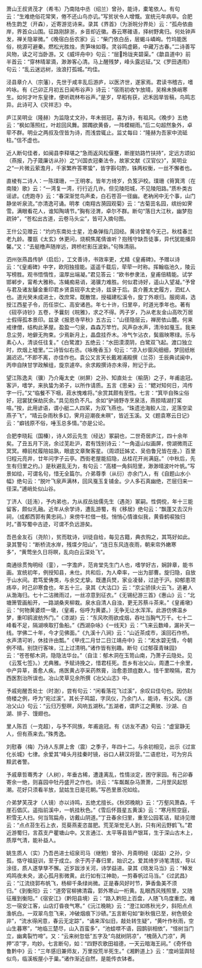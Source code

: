 <!-- { "loadSidebar": true } -->
萧山王叔贤茂才（希韦）乃南陆中丞（绍兰）曾孙，能诗，橐笔依人。有句云：“生难绝俗花常笑，倦不还山鸟亦讥。”写贫状令人增慨。宣统元年病卒。合肥杨生韵芝（开森），近寄游览诗来。录其《界首》（为浙皖分界处）云：“孤舟依曲岸，界首众山围。征路刚辞浙，乡音却近徽。舂云寒碓语，择树野禽归。何处钟声发，禅关隐翠微。”《晚宿白岳农家》云：“柴门依白岳，层蝎斗嶙峋。竹坞能医俗，桃源可避秦。燃松光胜烛，责笋味如尊。灵谷鸣虚籁，中藏万古春。”二诗善写风物，读之可当卧游。又《威坪舟中》句云：“层玲珑夹碧渠。”《歙县道中》前半首云：“穿林晴翠滴，渺渺客心清。马上醒残梦，峰头露远钲。”又《罗田遇雨》句云：“乱云迷远树，浊浪打孤城。”均佳。

泾县章介人（宗藩），先世于咸丰乱后游庐，以医济世，遂家焉。君读书稽古，嗜吟咏。有《己卯正月初五日闻布谷声》诗云：“宿雨初收乍放晴，吴棉未换峭寒生。如何才叶东皇律，便听疏林布谷声。”是岁，早稻有获，迟禾因旱皆稿，鸟鸣志异。此诗可入《灾祥志》中。

庐江吴明业（隆赫）为监隐丈文孙，年未弱冠，喜为诗，有祖风。《晚步》五绝云：“枫如落照红，叶趁回风舞。踯躅欲黄昏，一阵模糊雨。”后二句超然象外，卓荦不群。明业之两叔及侄皆为诗，而浅尝辄止。监丈每曰：“隆赫为吾家中流砥柱。”信不虚也。

近人断句佳者，如闽县李释堪之“急雨返风松偃蹇，断崖妨路竹扶持”，定远方颂如（燕报，乃子箴廉访从孙）之“兴国衣冠秦法令，故家文献《汉官仪》”，吴明业之“一片微云萦澹月，千家繁杵答寒蛰”，皆字斟句酌，铢两权衡，一丝不懈者也。

直棱有二诗人：一陈璞珊，一王明孝。皆年方绮岁，负笈沪校。璞珊《筲箕湾（在南陵）歌》云：“一湾复一湾，行行近几许。但见陵阳城，不见陵阳路。”质朴类古谣谚。《虎跑寺》云：“春深渐觉鸟声柔，白石苍苔一径幽。老衲闲中无个事，山门静坐听泉流。”亦清逸可诵。明孝《南翔古漪园观菊》云：“古菊茁名园，缤纷如霁雪。满眼看花人，谁知陶靖节。”胸有泾渭，卓尔不群。断句“落日大江秋，幽梦抱疏钟”，“苍松出古道，云卷马头尘”，皆可入摘句图。

王什公见赠云：“灼灼东南处士星，沧桑弹指几回经。黄诗曾笔今无己，秋桂春兰老九龄。覆瓿《太玄》休更问，烧桐焦尾倩谁听？抱残守缺吾徒事，异代犹能播异馨。”又：“去艇橹声随岸远，跨桥栏影压波新。”句殊清丽。

泗州张燕昌传胪（启后），工文善诗，书效率更，尤精《皇甫碑》。予赠以诗云：“《皇甫碑》中字，欧阳独擅能。遥遥千载后，荦荦一时称。挥翰临池久，陵云写榜胜。观书悟惰性，温厚出端凝。”君见答云：“欧书参隶法，皇甫倍精能。试学邯郸步，甯希大雅称。冻蝇痴易诮，渴骥力难胜。何似君诗好，遥山入望凝。”予曾与君及诸友醵金重印君乡贤袁砚亭太史诗，兹录于后。袁介簏太史履方，泗虹人也。道光癸未成进士，改庶常。既散馆，授福建松溪令，旋丁外艰归。服阕谒，选授江西星子令，历任崇仁、高安诸邑。年七十许，归里卒，时道光季年也。著有《砚亭诗钞》五卷，予曩刻《皖雅》，求之不得。丙子岁，乃从老友金山高吹万居士假得孤本景印。兹录《报恩寺早秋》五古云：“山径隐层云，禅房依山麓。何来戒律僧，结构此茅屋。盈盈一勺泉，森森万竿竹。风声杂水声，清泠如戛玉。我来息尘劳，地僻无拘束。少焉新月上，晶盘挂乔木。冷气乍沾衣，鬓眉映寒绿。乐与素心人，清谈任往复。”《白鹭渡》五绝云：“水田漠漠阴，白鹭双飞起。渡口独立时，炊烟上墟里。”二诗皆似右丞。《咏晚香玉》句云：“凉入纱窗风细细，梦回纸帐漏迟迟。”不即不离，亦佳作也。袁公又言天长戴湘浦殿撰（兰芬）壬辰典试闽中，丙申自陕甘学政解组，旋京遽卒。余求殿撰诗亦未得，附记于此。

望江陈逸夫（骥）乃介庵太史（树屏）之孙、知直处士（榆荫）之子，年甫逾冠。客沪，嗜学，来执蛰为弟子，以所作请质。五言《思亲》云：“鳃对知何日，鸿传字一行。”又“临餐不下咽，菽水愧难将。”余赏其颇有至性。七言：“箕毕自殊尘俗好，冠裳犹保劫灰余。”具见抱负不凡。余如“驴骑野寺烹泉活，燕掠晴湖打桨喧。”按，此用谚语，谓小艇二人四桨，为双飞燕也。“珠遗沧海鲛人泣，泥落空梁燕子飞”，“晴云杂雨秋多幻，霁月迎潮夜未暝”，皆近玉溪。又《题袁寒云日记》云：“癖钱原不俗，唾玉总多情。”亦是公论。

合肥李晓耘（国榛），诗人郊云先生（经达）冢嗣也，二世奇居庐江，四十余年矣。了丑五月下浣，余过芜赴沪，君有饯别诗云：“一角遥山似画屏，傍湖微雨正冥冥。樽前杖履陪姑孰，眼底文章聚客星。（周颂廷姊丈、吴伯鲁兄皆在座。）百里归程元亮井，廿年问字子云亭。西街老屋能招隐，丛桂花开尚满庭。”（中秋后，先生有归里之约。）是秋避乱无为，有句云：“高楼一角斜阳里，渺渺晴波叶叶帆。”写景如绘，可谓名句，惜无全篇尔。介弟尊季（从衍）亦余门人，有《自题山水小幅》绝句云：“脱叶飞泉声满林，回风戛玉复铺金。少人多石真幽绝，芒层归来一径深。”逋峭处似山谷。

丁济人（廷洧），予内弟也，为从叔岳拙儒先生（遇尧）冢嗣。性倜傥，年十三能留客，颇似孔融。近年从余学诗，遭乱游蜀，有《移居》绝句云：“飘蓬又去汉升祠，（成都西郭有黄忠祠。）来傍牛栏借一枝。悄悄心情谁似我，黄昏鹤唳独归时。”善写蜀中古迹，可谓不负远游矣。

吾邑金友石（尧阶），贫而耽诗，训徒自给，每见古籍，典衣购之，其笃好如此。录其警句：“断桥流水岸，残堞夕阳山”，“连日东风连夜雨，朝来帘外嫩寒多”，“黄莺坐久日将暝，乱向白云深处飞”。

南通徐贯恂明经（銮），一字澹庐，范肯堂先生门人也，嗜学好古，娴辞章，能书画。宣统初年，例授知县，未仕。共和后，为人牵率，一出为部曹。旋归隐，自放于山水间。君笃爱俦类，与余交尤挚。既遭兵燹，家业凌替，过迹于沪。抑郁患项疡卒，时己卯寒食也，年五十三。录其《大沽口》云：“京尘骄挟火云飞，逃暑人从渤海归。七十二沽微雨过，一丝凉意到征衣。”《无锡纪游三首》《惠山》云：“北塘箫管画船开，一路湖桑夹柳栽。泉水自清人自浊，更无苏蔡斗茶来。”《皇甫墩》云：“何物黄婆烦一墩，（皇甫，俗呼为黄婆。）无争无让水浑浑。此游仿佛温乡梦，重叩鸥波舫外门。”《漆湖》云：“东风吹雨欲成烟，吞吐当胸气万千。七十二峰看不足，隔湖唤取打鱼船。”《西湖杂咏》《一线天》云：“飞来云数峰，漏补天一线。学佛二十年，今才见佛面。”《九溪十八涧》云：“山近茶成市，溪回石作桥。水声清可听，休挂许由瓢。”《甲戌二月廿二日江靖舟中》云：“淞水碧无情，今朝例不晴。别饶行客味，江上过清明。”诸作皆有别趣。断句《过郁葆青昧园》云：“苍苍郁木洞，隐隐法华台。”（自注：郁木洞在玉笥山南，乃萧子云隐处。见《云笈七签》。）尤典雅。予赋诗挽之，惜君枉死。吾乡有冶父山，周遭二十余里，中产异草，善愈人疾。疡医黄占亭采药熬膏，治愈患颈疽数人。惜千里暌隔，君为西医割治所误也。冶山灵草见余所撰《冶父山志》中。

予戚宛醒吾处士（时澍），尝有句云：“闲看落花飞过溪”，余叹曰佳句也。因仿赵倚楼之例，呼为“宛过溪”。其长子鸣韶，字凤仪，乃余门人，能诗，有父风。《游冶父山》句云：“云归万壑暝，风响五湖秋。”五湖者，谓庐江之黄陂、沙湖、白湖、排子、馒翅也。

里人陈百（一克超），与予不同族，年甫逾冠。有《访友不遇》句云：“虚室静无人，但有燕来去。”殊秀逸。

刘慰春（梅）乃诗人东屏上舍（震）之季子，年四十二。与余初相见，出示《过宣化长城》七律。余爱其“峰头月挂秦时镜，谷口人耕汉将营。”二语悲壮，可为穷兵黩武者警。

予戚章哲骞秀才（人树），年垂古稀，遭逢离乱，性情淡定，困守家园。有己卯春寄余一绝，则喜园中牡丹盛开之作也。诗云：“车粼粼杂马萧萧，二月罡风起怒潮。花好只须看半放，鼠姑生日是花朝。”写邑里景况如绘。

介弟梦芙茂才（人镜）亦以诗鸣，五绝尤擅长。《秋郊晚眺》云：“万壑风萧森，千崖石倡仄。遥指前溪中，一帆挂秋色。”《雪后怀聂星五黄溪》云：“寒月照空庭，积雪无人扫。何当驾扁舟，访戴山阴道。”丁丑春余归里，重至公园茗话，赋诗见赠云：“点点苔生石上衣，觅葵燕麦恣苗肥。荒芜渐觉无人到，只有闲云野鹤飞。”君近游蜀归，言荔支产瞿塘山中。又言通江、太平等县皆产银耳，生于深山古木上，质厚气清，能补益人。

姚生质人（实）乃吾邑进士绍泉司马（继勉）曾孙、月斋明经（起益）之孙，少孤，恪守祖庭训，至于成立。余于丙子春归里，始识之。爱其绮岁诗笔清拔，导以涂径，质人遂孳孳不懈。近岁跋涉关河，诗学益进。录其《晓发马当》云：“棹发鸡鸣夜未央，波心孤月影微黄。此行如有江神助，一剪春帆过马当。”《过武昌》云：“江流绕郭布帆飞，杨柳千条绿尚微。正是春风好时节，笋香鱼美不须归。”《到衡阳》云：“道旁官柳拂清霜，郭外寒山一桁黄。乱眼西风残照里，又随征雁到衡阳。”《宿安江》（黔阳县境）云：“路入黔阳上百盘，人随飞鸟度重峦。难忘一宿安江客，山店灯昏夜气寒。”《沅江晚眺》云：“澄江如练秋光夕，斜阳点点渔帆白。一双翠鸟忽飞来，冲破烟痕下沙碛。”五言断句如“新秋俄已至，树色顿全非”，“流水得闲意，春云无定踪”，“诵来浑似旧，敲处转生疑”，“黄叶作秋雨，空山生暮寒”，“地临三楚尽，山入百蛮多”，“池蛙噤不语，园鹊驯相依”，“怪树当门立，幽禽裂竹啼”。又：“云来树忽低”五字及“鸟就树阴凉”，“槐荫入门凉”，两押“凉”字，均妙。七言断句，如：“四野农歌田祖德，一天云暗海王祠。”《奇怀伯鲁黔中》云：“三年感旧兼师友，万里投荒半死生。”《湘黔道上》云：“度岭篮舆轻似鸟，临溪板屋小于巢。”诸作渐近自然，是能传衣钵者。

